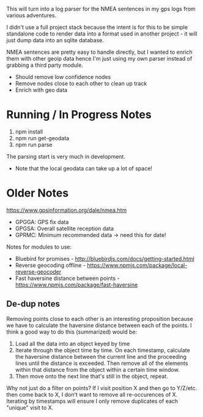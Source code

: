 This will turn into a log parser for the NMEA sentences in my gps logs from various adventures.

I didn't use a full project stack because the intent is for this to be simple standalone code to render data into a format used in another project - it will just dump data into an sqlite database.

NMEA sentences are pretty easy to handle directly, but I wanted to enrich them with other geoip data hence I'm just using my own parser instead of grabbing a third party module.

* Should remove low confidence nodes
* Remove nodes close to each other to clean up track
* Enrich with geo data

# Running / In Progress Notes

1. npm install
2. npm run get-geodata
3. npm run parse

The parsing start is very much in development.

* Note that the local geodata can take up a lot of space!


# Older Notes

https://www.gpsinformation.org/dale/nmea.htm

* GPGGA: GPS fix data
* GPGSA: Overall satellite reception data
* GPRMC: Minimum recommended data -> need this for date!

Notes for modules to use:

* Bluebird for promises - http://bluebirdjs.com/docs/getting-started.html
* Reverse geocoding offline - https://www.npmjs.com/package/local-reverse-geocoder
* Fast haversine distance between points - https://www.npmjs.com/package/fast-haversine

## De-dup notes

Removing points close to each other is an interesting proposition because we have to calculate the haversine distance between each of the points. I think a good way to do this (summarized) would be:

1. Load all the data into an object keyed by time
2. Iterate through the object time by time. On each timestamp, calculate the haversine distance between the current line and the proceeding lines until the distance is exceeded. Then remove all of the elements within that distance from the object within a certain time window.
3. Then move onto the next line that's still in the object, repeat.

Why not just do a filter on points? If I visit position X and then go to Y/Z/etc. then come back to X, I don't want to remove all re-occurences of X. Iterating by timestamps will ensure I only remove duplicates of each "unique" visit to X.
